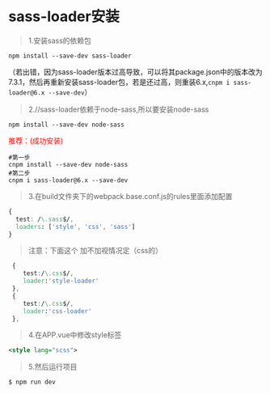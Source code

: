 # sass-loader安装

> 1.安装sass的依赖包

```undefined
npm install --save-dev sass-loader
```

（若出错，因为sass-loader版本过高导致，可以将其package.json中的版本改为7.3.1，然后再重新安装sass-loader包，若是还过高，则重装6.x,`cnpm i sass-loader@6.x --save-dev`）

> 2.//sass-loader依赖于node-sass,所以要安装node-sass

```shell
npm install --save-dev node-sass
```

<font color=red>推荐：(成功安装)</font>

```shell
#第一步
cnpm install --save-dev node-sass
#第二步
cnpm i sass-loader@6.x --save-dev
```

> 3.在build文件夹下的webpack.base.conf.js的rules里面添加配置

```css
{
  test: /\.sass$/,
  loaders: ['style', 'css', 'sass']
}
```

> 注意：下面这个 加不加视情况定（css的）

```css
 {
    test:/\.css$/,
    loader:'style-loader'
 },
 {
    test:/\.css$/,
    loader:'css-loader'
 },
```

> 4.在APP.vue中修改style标签

```xml
<style lang="scss">
```

> 5.然后运行项目

```ruby
$ npm run dev
```